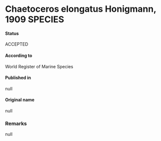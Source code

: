 Chaetoceros elongatus Honigmann, 1909 SPECIES
=======

#### Status
ACCEPTED

#### According to
World Register of Marine Species

#### Published in
null

#### Original name
null

### Remarks
null